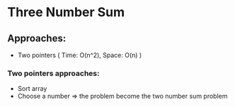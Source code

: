 # Three Number Sum

## Approaches:
- Two pointers ( Time: O(n^2), Space: O(n) )


### Two pointers approaches:
- Sort array
- Choose a number => the problem become the two number sum problem